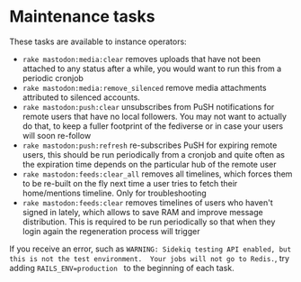 # Maintenance tasks

These tasks are available to instance operators:

- `rake mastodon:media:clear` removes uploads that have not been attached to any status after a while, you would want to run this from a periodic cronjob
- `rake mastodon:media:remove_silenced` remove media attachments attributed to silenced accounts.
- `rake mastodon:push:clear` unsubscribes from PuSH notifications for remote users that have no local followers. You may not want to actually do that, to keep a fuller footprint of the fediverse or in case your users will soon re-follow
- `rake mastodon:push:refresh` re-subscribes PuSH for expiring remote users, this should be run periodically from a cronjob and quite often as the expiration time depends on the particular hub of the remote user
- `rake mastodon:feeds:clear_all` removes all timelines, which forces them to be re-built on the fly next time a user tries to fetch their home/mentions timeline. Only for troubleshooting
- `rake mastodon:feeds:clear` removes timelines of users who haven't signed in lately, which allows to save RAM and improve message distribution. This is required to be run periodically so that when they login again the regeneration process will trigger

If you receive an error, such as `WARNING: Sidekiq testing API enabled, but this is not the test environment.  Your jobs will not go to Redis.`, try adding `RAILS_ENV=production ` to the beginning of each task.
